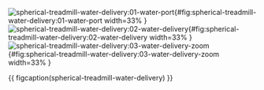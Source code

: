 <!-- MDFIGINCLUDE(spherical-treadmill-water-delivery) -->
<div id="fig:spherical-treadmill-water-delivery">

![spherical-treadmill-water-delivery:01-water-port](img/spherical-treadmill-water-delivery/01-water-port.jpg){#fig:spherical-treadmill-water-delivery:01-water-port width=33% }
![spherical-treadmill-water-delivery:02-water-delivery](img/spherical-treadmill-water-delivery/02-water-delivery.jpg){#fig:spherical-treadmill-water-delivery:02-water-delivery width=33% }
![spherical-treadmill-water-delivery:03-water-delivery-zoom](img/spherical-treadmill-water-delivery/03-water-delivery-zoom.jpg){#fig:spherical-treadmill-water-delivery:03-water-delivery-zoom width=33% }

{{ figcaption(spherical-treadmill-water-delivery) }}
</div>
<!-- /MDFIGINCLUDE(spherical-treadmill-water-delivery) -->
